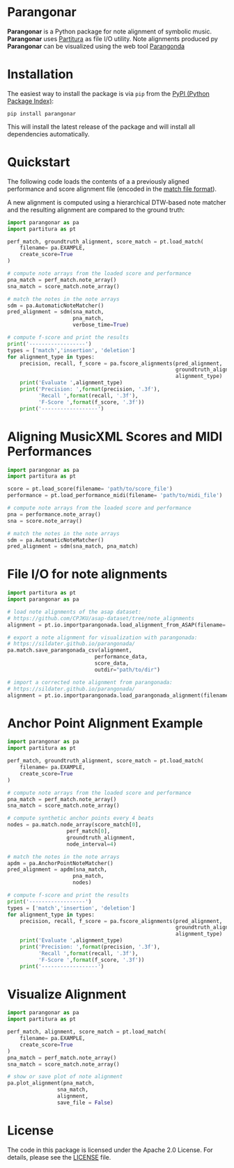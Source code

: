 Parangonar
==========

**Parangonar** is a Python package for note alignment of symbolic music. 
**Parangonar** uses [Partitura](https://github.com/CPJKU/partitura) as file I/O utility.
Note alignments produced py **Parangonar** can be visualized using the 
web tool [Parangonda](https://sildater.github.io/parangonada/)


Installation
==========

The easiest way to install the package is via `pip` from the [PyPI (Python
Package Index)](https://pypi.python.org/pypi>):
```shell
pip install parangonar
```
This will install the latest release of the package and will install all dependencies automatically.


Quickstart
==========

The following code loads the contents of a a previously aligned performance
and score alignment file (encoded in the [match file format](https://arxiv.org/abs/2206.01104)). 

A new alignment is computed using a hierarchical DTW-based note matcher and the resulting
alignment are compared to the ground truth:

```python
import parangonar as pa
import partitura as pt

perf_match, groundtruth_alignment, score_match = pt.load_match(
    filename= pa.EXAMPLE,
    create_score=True
)

# compute note arrays from the loaded score and performance
pna_match = perf_match.note_array()
sna_match = score_match.note_array()

# match the notes in the note arrays
sdm = pa.AutomaticNoteMatcher()
pred_alignment = sdm(sna_match, 
                     pna_match,
                     verbose_time=True)

# compute f-score and print the results
print('------------------')
types = ['match','insertion', 'deletion']
for alignment_type in types:
    precision, recall, f_score = pa.fscore_alignments(pred_alignment, 
                                                      groundtruth_alignment, 
                                                      alignment_type)
    print('Evaluate ',alignment_type)
    print('Precision: ',format(precision, '.3f'),
          'Recall ',format(recall, '.3f'),
          'F-Score ',format(f_score, '.3f'))
    print('------------------')
```


Aligning MusicXML Scores and MIDI Performances
==========


```python
import parangonar as pa
import partitura as pt

score = pt.load_score(filename= 'path/to/score_file')
performance = pt.load_performance_midi(filename= 'path/to/midi_file')

# compute note arrays from the loaded score and performance
pna = performance.note_array()
sna = score.note_array()

# match the notes in the note arrays
sdm = pa.AutomaticNoteMatcher()
pred_alignment = sdm(sna_match, pna_match)
```

File I/O for note alignments
==========

```python
import partitura as pt
import parangonar as pa

# load note alignments of the asap dataset: 
# https://github.com/CPJKU/asap-dataset/tree/note_alignments
alignment = pt.io.importparangonada.load_alignment_from_ASAP(filename= 'path/to/note_alignment.tsv')

# export a note alignment for visualization with parangonada:
# https://sildater.github.io/parangonada/
pa.match.save_parangonada_csv(alignment, 
                            performance_data,
                            score_data,
                            outdir="path/to/dir")

# import a corrected note alignment from parangonada:
# https://sildater.github.io/parangonada/
alignment = pt.io.importparangonada.load_parangonada_alignment(filename= 'path/to/note_alignment.csv')
```



Anchor Point Alignment Example
==========

```python
import parangonar as pa
import partitura as pt

perf_match, groundtruth_alignment, score_match = pt.load_match(
    filename= pa.EXAMPLE,
    create_score=True
)

# compute note arrays from the loaded score and performance
pna_match = perf_match.note_array()
sna_match = score_match.note_array()

# compute synthetic anchor points every 4 beats
nodes = pa.match.node_array(score_match[0], 
                   perf_match[0], 
                   groundtruth_alignment,
                   node_interval=4)

# match the notes in the note arrays
apdm = pa.AnchorPointNoteMatcher()
pred_alignment = apdm(sna_match, 
                     pna_match,
                     nodes)

# compute f-score and print the results
print('------------------')
types = ['match','insertion', 'deletion']
for alignment_type in types:
    precision, recall, f_score = pa.fscore_alignments(pred_alignment, 
                                                      groundtruth_alignment, 
                                                      alignment_type)
    print('Evaluate ',alignment_type)
    print('Precision: ',format(precision, '.3f'),
          'Recall ',format(recall, '.3f'),
          'F-Score ',format(f_score, '.3f'))
    print('------------------')
```

Visualize Alignment
==========
```python
import parangonar as pa
import partitura as pt

perf_match, alignment, score_match = pt.load_match(
    filename= pa.EXAMPLE,
    create_score=True
)
pna_match = perf_match.note_array()
sna_match = score_match.note_array()

# show or save plot of note alignment
pa.plot_alignment(pna_match,
                sna_match,
                alignment,
                save_file = False)
```

License
=======

The code in this package is licensed under the Apache 2.0 License. For details,
please see the [LICENSE](LICENSE) file.

